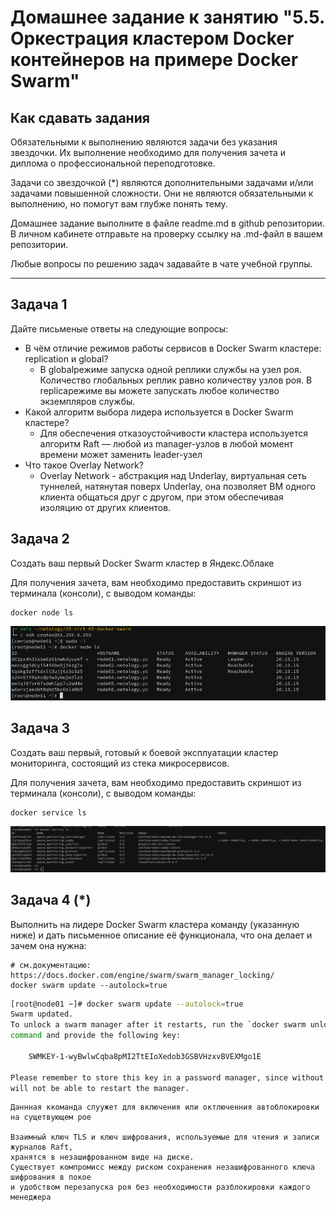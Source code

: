 # Домашнее задание к занятию "5.5. Оркестрация кластером Docker контейнеров на примере Docker Swarm"

## Как сдавать задания

Обязательными к выполнению являются задачи без указания звездочки. Их выполнение необходимо для получения зачета и диплома о профессиональной переподготовке.

Задачи со звездочкой (*) являются дополнительными задачами и/или задачами повышенной сложности. Они не являются обязательными к выполнению, но помогут вам глубже понять тему.

Домашнее задание выполните в файле readme.md в github репозитории. В личном кабинете отправьте на проверку ссылку на .md-файл в вашем репозитории.

Любые вопросы по решению задач задавайте в чате учебной группы.

---

## Задача 1

Дайте письменые ответы на следующие вопросы:

- В чём отличие режимов работы сервисов в Docker Swarm кластере: replication и global?
  - В globalрежиме запуска одной реплики службы на узел роя. Количество глобальных реплик равно количеству узлов роя. В replicaрежиме вы можете запускать любое количество экземпляров службы.
- Какой алгоритм выбора лидера используется в Docker Swarm кластере?
  - Для обеспечения отказоустойчивости кластера используется алгоритм Raft — любой из manager-узлов в любой момент времени может заменить leader-узел
- Что такое Overlay Network?
  - Overlay Network - абстракция над Underlay,  виртуальная сеть туннелей, натянутая поверх Underlay, она позволяет ВМ одного клиента общаться друг с другом, при этом обеспечивая изоляцию от других клиентов.

## Задача 2

Создать ваш первый Docker Swarm кластер в Яндекс.Облаке

Для получения зачета, вам необходимо предоставить скриншот из терминала (консоли), с выводом команды:
```
docker node ls

```
![](assets/Homework_5.5-2.png)

## Задача 3

Создать ваш первый, готовый к боевой эксплуатации кластер мониторинга, состоящий из стека микросервисов.

Для получения зачета, вам необходимо предоставить скриншот из терминала (консоли), с выводом команды:
```
docker service ls
```
![](assets/Homework_5.5-3.png)
## Задача 4 (*)

Выполнить на лидере Docker Swarm кластера команду (указанную ниже) и дать письменное описание её функционала, что она делает и зачем она нужна:
```
# см.документацию: https://docs.docker.com/engine/swarm/swarm_manager_locking/
docker swarm update --autolock=true
```
```bash
[root@node01 ~]# docker swarm update --autolock=true
Swarm updated.
To unlock a swarm manager after it restarts, run the `docker swarm unlock`
command and provide the following key:

    SWMKEY-1-wyBwlwCqba8pMI2TtEIoXedob3GSBVHzxvBVEXMgo1E

Please remember to store this key in a password manager, since without it you
will not be able to restart the manager.

```

```
Даннная ккоманда слуужет для включения или октлюченния автоблокировки на сущетвующем рое 

Взаимный ключ TLS и ключ шифрования, используемые для чтения и записи журналов Raft,
хранятся в незашифрованном виде на диске. 
Существует компромисс между риском сохранения незашифрованного ключа шифрования в покое
и удобством перезапуска роя без необходимости разблокировки каждого менеджера
```

